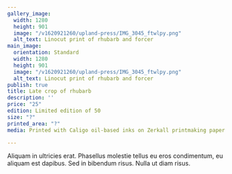 ```yaml
---
gallery_image:
  width: 1280
  height: 901
  image: "/v1620921260/upland-press/IMG_3045_ftwlpy.png"
  alt_text: Linocut print of rhubarb and forcer
main_image:
  orientation: Standard
  width: 1280
  height: 901
  image: "/v1620921260/upland-press/IMG_3045_ftwlpy.png"
  alt_text: Linocut print of rhubarb and forcer
publish: true
title: Late crop of rhubarb
description: ''
price: "25"
edition: Limited edition of 50
size: "?"
printed_area: "?"
media: Printed with Caligo oil-based inks on Zerkall printmaking paper

---
```

Aliquam in ultricies erat. Phasellus molestie tellus eu eros condimentum, eu aliquam est dapibus. Sed in bibendum risus. Nulla ut diam risus.